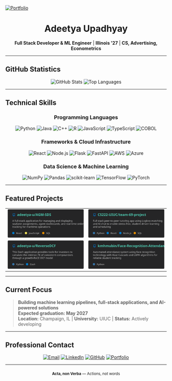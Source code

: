[![Portfolio](https://image.thum.io/get/width/1200/crop/800/https://adeetya-u.github.io/)](https://adeetya-u.github.io/)

<div align="center">

# Adeetya Upadhyay

**Full Stack Developer & ML Engineer** | **Illinois '27** | **CS, Advertising, Econometrics**

</div>

---

## GitHub Statistics

<div align="center">
  <img src="https://github-readme-stats.vercel.app/api?username=adeetya-u&show_icons=true&theme=github&hide_border=true&show_owner=true&count_private=true" alt="GitHub Stats" />
  <img src="https://github-readme-stats.vercel.app/api/top-langs/?username=adeetya-u&layout=compact&theme=github&hide_border=true&langs_count=6" alt="Top Languages" />
</div>

---

## Technical Skills

<div align="center">

### Programming Languages
![Python](https://img.shields.io/badge/python-3670A0?style=for-the-badge&logo=python&logoColor=ffdd54)
![Java](https://img.shields.io/badge/java-%23ED8B00.svg?style=for-the-badge&logo=openjdk&logoColor=white)
![C++](https://img.shields.io/badge/c++-%2300599C.svg?style=for-the-badge&logo=c%2B%2B&logoColor=white)
![R](https://img.shields.io/badge/r-%23276DC3.svg?style=for-the-badge&logo=r&logoColor=white)
![JavaScript](https://img.shields.io/badge/javascript-%23323330.svg?style=for-the-badge&logo=javascript&logoColor=%23F7DF1E)
![TypeScript](https://img.shields.io/badge/typescript-%23007ACC.svg?style=for-the-badge&logo=typescript&logoColor=white)
![COBOL](https://img.shields.io/badge/cobol-%23005AA0.svg?style=for-the-badge&logo=cobol&logoColor=white)

### Frameworks & Cloud Infrastructure
![React](https://img.shields.io/badge/react-%2320232a.svg?style=for-the-badge&logo=react&logoColor=%2361DAFB)
![Node.js](https://img.shields.io/badge/node.js-6DA55F?style=for-the-badge&logo=node.js&logoColor=white)
![Flask](https://img.shields.io/badge/flask-%23000.svg?style=for-the-badge&logo=flask&logoColor=white)
![FastAPI](https://img.shields.io/badge/FastAPI-005571?style=for-the-badge&logo=fastapi)
![AWS](https://img.shields.io/badge/AWS-%23FF9900.svg?style=for-the-badge&logo=amazon-aws&logoColor=white)
![Azure](https://img.shields.io/badge/azure-%230072C6.svg?style=for-the-badge&logo=microsoftazure&logoColor=white)

### Data Science & Machine Learning
![NumPy](https://img.shields.io/badge/numpy-%23013243.svg?style=for-the-badge&logo=numpy&logoColor=white)
![Pandas](https://img.shields.io/badge/pandas-%23150458.svg?style=for-the-badge&logo=pandas&logoColor=white)
![scikit-learn](https://img.shields.io/badge/scikit--learn-%23F7931E.svg?style=for-the-badge&logo=scikit-learn&logoColor=white)
![TensorFlow](https://img.shields.io/badge/TensorFlow-%23FF6F00.svg?style=for-the-badge&logo=TensorFlow&logoColor=white)
![PyTorch](https://img.shields.io/badge/PyTorch-%23EE4C2C.svg?style=for-the-badge&logo=PyTorch&logoColor=white)

</div>

---

## Featured Projects

<div align="center">

<table>
  <tr>
    <td width="50%">
      <a href="https://github.com/adeetya-u/AGM-SDS" target="_blank">
        <picture>
          <source media="(prefers-color-scheme: light)" srcset="project-cards/AGM-SDS-light-theme.svg">
          <img src="project-cards/AGM-SDS-card.svg" alt="AGM SDS Platform" width="100%">
        </picture>
      </a>
    </td>
    <td width="50%">
      <a href="https://github.com/CS222-UIUC/team-69-project" target="_blank">
        <picture>
          <source media="(prefers-color-scheme: light)" srcset="project-cards/team-69-project-light-theme.svg">
          <img src="project-cards/team-69-project-updated.svg" alt="TutorSwap Project" width="100%">
        </picture>
      </a>
    </td>
  </tr>
  <tr>
    <td width="50%">
      <a href="https://github.com/adeetya-u/ReverseDCF" target="_blank">
        <picture>
          <source media="(prefers-color-scheme: light)" srcset="project-cards/ReverseDCF-light-theme.svg">
          <img src="project-cards/ReverseDCF-card.svg" alt="ReverseDCF Project" width="100%">
        </picture>
      </a>
    </td>
    <td width="50%">
      <a href="https://github.com/kmhmubin/Face-Recognition-Attendance-System" target="_blank">
        <picture>
          <source media="(prefers-color-scheme: light)" srcset="project-cards/Face-Recognition-Attendance-System-light-theme.svg">
          <img src="project-cards/Face-Recognition-Attendance-System-card.svg" alt="Face Recognition Attendance System" width="100%">
        </picture>
      </a>
    </td>
  </tr>
</table>

</div>

---

## Current Focus

> **Building machine learning pipelines, full-stack applications, and AI-powered solutions**  
> **Expected graduation: May 2027**  
> **Location:** Champaign, IL | **University:** UIUC | **Status:** Actively developing

---

## Professional Contact

<div align="center">

[![Email](https://img.shields.io/badge/Email-adeetya.upadhyay@gmail.com-EA4335?style=for-the-badge&logo=gmail&logoColor=white)](mailto:adeetya.upadhyay@gmail.com)
[![LinkedIn](https://img.shields.io/badge/LinkedIn-adeetya--upadhyay-0A66C2?style=for-the-badge&logo=linkedin&logoColor=white)](https://www.linkedin.com/in/adeetya-upadhyay/)
[![GitHub](https://img.shields.io/badge/GitHub-adeetya--u-181717?style=for-the-badge&logo=github&logoColor=white)](https://github.com/adeetya-u)
[![Portfolio](https://img.shields.io/badge/Portfolio-adeetya--u.github.io-4285F4?style=for-the-badge&logo=google-chrome&logoColor=white)](https://adeetya-u.github.io/)

</div>

---

<div align="center">
<sub><strong>Acta, non Verba</strong> — Actions, not words</sub>
</div>